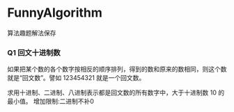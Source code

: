 # FunnyAlgorithm
算法趣题解法保存

### Q1 回文十进制数
如果把某个数的各个数字按相反的顺序排列，得到的数和原来的数相同，则这个数就是“回文数”。譬如 123454321 就是一个回文数。

求用十进制、二进制、八进制表示都是回文数的所有数字中，大于十进制数 10 的最小值。
增加限制:二进制不补0
